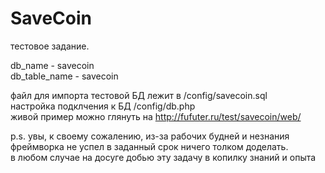 # SaveCoin
 тестовое задание.<br>

 db_name - savecoin <br>
 db_table_name - savecoin<br>

файл для импорта тестовой БД лежит в /config/savecoin.sql<br>
настройка подклчения к БД /config/db.php<br>
живой пример можно глянуть на http://fufuter.ru/test/savecoin/web/ <br>

p.s. увы, к своему сожалению, из-за рабочих будней и незнания фреймворка не успел в заданный срок ничего толком доделать.<br>
в любом случае на досуге добью эту задачу в копилку знаний и опыта 
